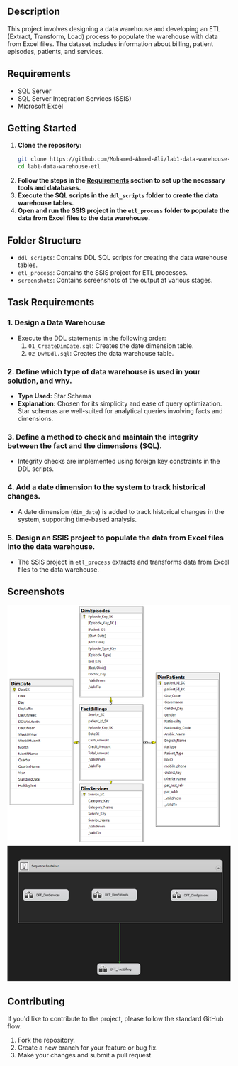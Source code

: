 
## Description
This project involves designing a data warehouse and developing an ETL (Extract, Transform, Load) process to populate the warehouse with data from Excel files. The dataset includes information about billing, patient episodes, patients, and services.

## Requirements
- SQL Server
- SQL Server Integration Services (SSIS)
- Microsoft Excel

## Getting Started
1. **Clone the repository:**
    ```bash
    git clone https://github.com/Mohamed-Ahmed-Ali/lab1-data-warehouse-etl.git
    cd lab1-data-warehouse-etl
    ```
2. **Follow the steps in the [Requirements](#requirements) section to set up the necessary tools and databases.**
3. **Execute the SQL scripts in the `ddl_scripts` folder to create the data warehouse tables.**
4. **Open and run the SSIS project in the `etl_process` folder to populate the data from Excel files to the data warehouse.**

## Folder Structure
- `ddl_scripts`: Contains DDL SQL scripts for creating the data warehouse tables.
- `etl_process`: Contains the SSIS project for ETL processes.
- `screenshots`: Contains screenshots of the output at various stages.

## Task Requirements
### 1. Design a Data Warehouse
   - Execute the DDL statements in the following order:
      1. `01_CreateDimDate.sql`: Creates the date dimension table.
      2. `02_DwhDdl.sql`: Creates the data warehouse table.

### 2. Define which type of data warehouse is used in your solution, and why.
   - **Type Used:** Star Schema
   - **Explanation:** Chosen for its simplicity and ease of query optimization. Star schemas are well-suited for analytical queries involving facts and dimensions.

### 3. Define a method to check and maintain the integrity between the fact and the dimensions (SQL).
   - Integrity checks are implemented using foreign key constraints in the DDL scripts.

### 4. Add a date dimension to the system to track historical changes.
   - A date dimension (`dim_date`) is added to track historical changes in the system, supporting time-based analysis.

### 5. Design an SSIS project to populate the data from Excel files into the data warehouse.
   - The SSIS project in `etl_process` extracts and transforms data from Excel files to the data warehouse.

## Screenshots
![Data Warehouse ERD](./screenshots/dwh_erd.png)
![SSIS ETL Process](./screenshots/ssis_etl_process.png)

## Contributing
If you'd like to contribute to the project, please follow the standard GitHub flow:
1. Fork the repository.
2. Create a new branch for your feature or bug fix.
3. Make your changes and submit a pull request.
